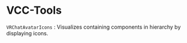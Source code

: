 # VCC-Tools
  
`VRChatAvatarIcons` : Visualizes containing components in hierarchy by displaying icons.  
